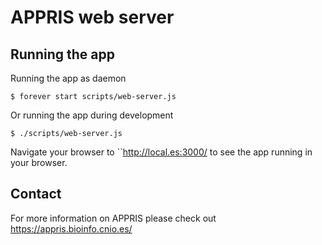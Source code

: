 APPRIS web server
=================

Running the app
---------------

Running the app as daemon
```
$ forever start scripts/web-server.js
```

Or running the app during development
```
$ ./scripts/web-server.js
```

Navigate your browser to ``http://local.es:3000/ to see the app running in your browser.

Contact
-------
For more information on APPRIS please check out https://appris.bioinfo.cnio.es/

